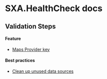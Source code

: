 # SXA.HealthCheck docs

## Validation Steps
#### Feature
- [Maps Provider key](/doc/steps/feature/maps/maps-provider-key.md)

#### Best practices
- [Clean up unused data sources](/doc/steps/best-practices/clean-up-unused-data-sources.md)


